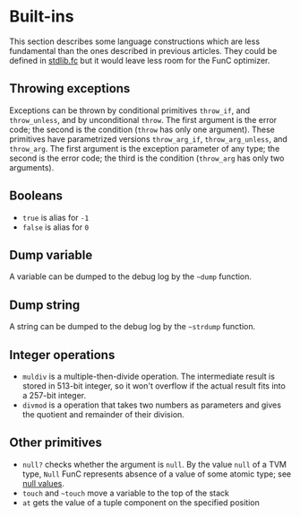 # Built-ins
This section describes some language constructions which are less fundamental than the ones described in previous articles. They could be defined in [stdlib.fc](/develop/func/stdlib) but it would leave less room for the FunC optimizer.

## Throwing exceptions
Exceptions can be thrown by conditional primitives `throw_if`, and `throw_unless`, and by unconditional `throw`. The first argument is the error code; the second is the condition (`throw` has only one argument). These primitives have parametrized versions `throw_arg_if`, `throw_arg_unless`, and `throw_arg`. The first argument is the exception parameter of any type; the second is the error code; the third is the condition (`throw_arg` has only two arguments).

## Booleans
- `true` is alias for `-1`
- `false` is alias for `0`

## Dump variable
A variable can be dumped to the debug log by the `~dump` function.

## Dump string
A string can be dumped to the debug log by the `~strdump` function.

## Integer operations
- `muldiv` is a multiple-then-divide operation. The intermediate result is stored in 513-bit integer, so it won't overflow if the actual result fits into a 257-bit integer.
- `divmod` is a operation that takes two numbers as parameters and gives the quotient and remainder of their division.

## Other primitives
- `null?` checks whether the argument is `null`. By the value `null` of a TVM type, `Null` FunC represents absence of a value of some atomic type; see [null values](/develop/func/types#null-values).
- `touch` and `~touch` move a variable to the top of the stack
- `at` gets the value of a tuple component on the specified position
